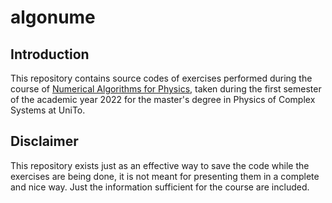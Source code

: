 # algonume
## Introduction
This repository contains source codes of exercises performed during the course of [Numerical Algorithms for Physics](https://fisica-sc.campusnet.unito.it/do/corsi.pl/Show?_id=3881), taken during the first semester of the academic year 2022 for the master's degree in Physics of Complex Systems at UniTo.

## Disclaimer
This repository exists just as an effective way to save the code while the exercises are being done, it is not meant for presenting them in a complete and nice way. Just the information sufficient for the course are included.
